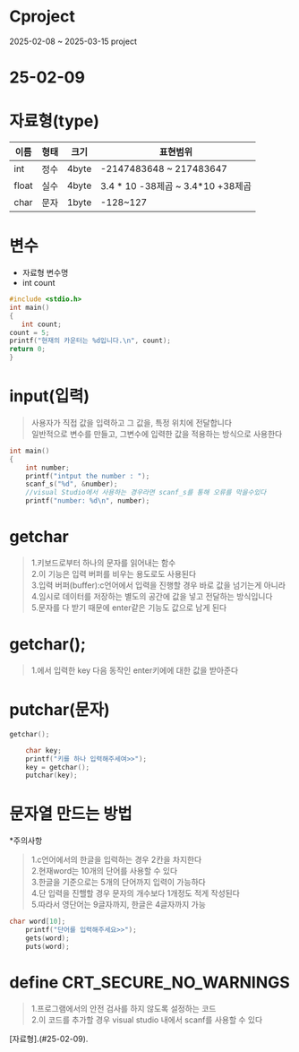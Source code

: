 # Cproject
 2025-02-08 ~ 2025-03-15 project
# 25-02-09

# 자료형(type)

|이름|형태|크기|표현범위|
|-----|-----|-----|------|
|  int|정수 |4byte|-2147483648 ~ 217483647|
|float|실수 |4byte| 3.4 * 10 -38제곱 ~ 3.4*10 +38제곱|
| char|문자 |1byte| -128~127

# 변수
* 자료형 변수명
* int count
 ```c
#include <stdio.h>
int main()
{
	int count;
 count = 5;
printf("현재의 카운터는 %d입니다.\n", count);
return 0;
}
```
# input(입력)
>사용자가 직접 값을 입력하고 그 값을, 특정 위치에 전달합니다<br>
>일반적으로 변수를 만들고, 그변수에 입력한 값을 적용하는 방식으로 사용한다
```c
int main()
{
	int number;
	printf("intput the number : ");
	scanf_s("%d", &number);
	//visual Studio에서 사용하는 경우라면 scanf_s를 통해 오류를 막을수있다
	printf("number: %d\n", number);
```
# getchar
>1.키보드로부터 하나의 문자를 읽어내는 함수<br>
>2.이 기능은 입력 버퍼를 비우는 용도로도 사용된다<br>
>3.입력 버퍼(buffer):c언어에서 입력을 진행할 경우 바로 값을 넘기는게 아니라<br>
>4.임시로 데이터를 저장하는 별도의 공간에 값을 넣고 전달하는 방식입니다<br>
>5.문자를 다 받기 때문에  enter같은 기능도 값으로 남게 된다

# getchar();
>1.에서 입력한 key 다음 동작인 enter키에에 대한 값을 받아준다


# putchar(문자)
```c
getchar(); 

	char key;
	printf("키를 하나 입력해주세여>>");
	key = getchar();
	putchar(key);
```

# 문자열 만드는 방법
*주의사항
>1.c언어에서의 한글을 입력하는 경우 2칸을 차지한다<br>
>2.현재word는 10개의 단어를 사용할 수 있다<br>
>3.한글을 기준으로는 5개의 단어까지 입력이 가능하다<br>
>4.단 입력을 진핼할 경우 문자의 개수보다 1개정도 적게 작성된다<br>
>5.따라서 영단어는 9글자까지, 한글은 4글자까지 가능
```c
char word[10];
	printf("단어를 입력해주세요>>");
	gets(word);
	puts(word);
```
# define CRT_SECURE_NO_WARNINGS 
>1.프로그램에서의 안전 검사를 하지 않도록 설정하는 코드<br>
>2.이 코드를 추가할 경우 visual studio 내에서 scanf를 사용할 수 있다


[자료형].(#25-02-09).









